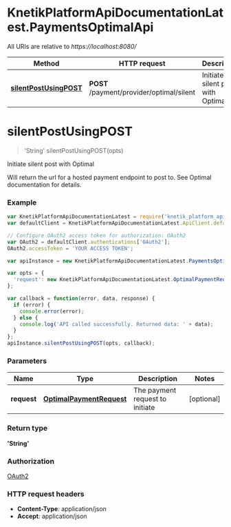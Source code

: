 # KnetikPlatformApiDocumentationLatest.PaymentsOptimalApi

All URIs are relative to *https://localhost:8080/*

Method | HTTP request | Description
------------- | ------------- | -------------
[**silentPostUsingPOST**](PaymentsOptimalApi.md#silentPostUsingPOST) | **POST** /payment/provider/optimal/silent | Initiate silent post with Optimal


<a name="silentPostUsingPOST"></a>
# **silentPostUsingPOST**
> &#39;String&#39; silentPostUsingPOST(opts)

Initiate silent post with Optimal

Will return the url for a hosted payment endpoint to post to. See Optimal documentation for details.

### Example
```javascript
var KnetikPlatformApiDocumentationLatest = require('knetik_platform_api_documentation_latest');
var defaultClient = KnetikPlatformApiDocumentationLatest.ApiClient.default;

// Configure OAuth2 access token for authorization: OAuth2
var OAuth2 = defaultClient.authentications['OAuth2'];
OAuth2.accessToken = 'YOUR ACCESS TOKEN';

var apiInstance = new KnetikPlatformApiDocumentationLatest.PaymentsOptimalApi();

var opts = { 
  'request': new KnetikPlatformApiDocumentationLatest.OptimalPaymentRequest() // OptimalPaymentRequest | The payment request to initiate
};

var callback = function(error, data, response) {
  if (error) {
    console.error(error);
  } else {
    console.log('API called successfully. Returned data: ' + data);
  }
};
apiInstance.silentPostUsingPOST(opts, callback);
```

### Parameters

Name | Type | Description  | Notes
------------- | ------------- | ------------- | -------------
 **request** | [**OptimalPaymentRequest**](OptimalPaymentRequest.md)| The payment request to initiate | [optional] 

### Return type

**&#39;String&#39;**

### Authorization

[OAuth2](../README.md#OAuth2)

### HTTP request headers

 - **Content-Type**: application/json
 - **Accept**: application/json

